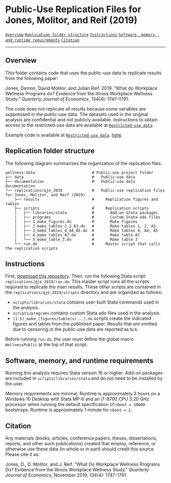 # Public-Use Replication Files for Jones, Molitor, and Reif (2019)

[`Overview`](#overview) [`Replication folder structure`](#Replication-folder-structure ) [`Instructions`](#Instructions) [`Software, memory, and runtime requirements`](#Software-memory-and-runtime-requirements) [`Citation`](#citation)

-----------

## Overview 

This folder contains code that uses the public-use data to replicate results from the following paper:

Jones, Damon, David Molitor, and Julian Reif. 2019. “What do Workplace Wellness Programs do? Evidence from the Illinois Workplace Wellness Study.” *Quarterly Journal of Economics*, 134(4): 1747–1791.

The code does not replicate all results because some variables are suppressed in the public-use data. The datasets used in the original analysis are confidential and not publicly available. Instructions to obtain access to the restricted-use data are available at [`Restricted-use data`](https://github.com/reifjulian/wellness-data#Restricted-use-data).

Example code is available at [`Restricted-use data`](../../README.md#Restricted-use-data). [here](../README.md#examples).

## Replication folder structure 

The following diagram summarizes the organization of the replication files.

```
wellness-data                         # Public-use project folder
├── data                              #   Public-use data
├── documentation                     #   Public-use data documentation
└── replications/qje_2019             #   Public-use replication files for Jones, Molitor, and Reif (2019)
    ├── results                       #     Replication figures and tables
    ├── scripts                       #     Replication scripts
    |   ├── libraries/stata           #       Add-on Stata packages
    |   ├── programs                  #       Custom Stata ado files
    |   ├── 1_make_figures.do         #       Make figures
    |   ├── 2_make_tables_1_2_A3.do   #       Make tables 1, 2, A3
    |   ├── 3_make_tables_4_A4_A5.do  #       Make tables 4, A4, A5
    |   ├── 4_make_tables_A7.do       #       Make table A7
    |   └── 5_make_table_3.do         #       Make table 3
    └── run.do                        #     Master script that calls the replication scripts
```

## Instructions

First, [download this repository](https://github.com/reifjulian/illinois-wellness-data/archive/master.zip). Then, run the following Stata script: `replications/qje_2019/run.do`. This master script runs all the scripts required to replicate the main results. These other scripts are contained in the `replications/qje_2019/scripts` directory and are organized as follows:

- `scripts/libraries/stata` contains user-built Stata commands used in the analysis. 
- `scripts/programs` contains custom Stata ado files used in the analysis.
- `[1-5]_make_[figures/table(s)...].do` scripts create the indicated figures and tables from the published paper. Results that are omitted due to censoring in the public-use data are reported as `N/A`.

Before running `run.do`, the user must define the global macro `WellnessPublic` at the top of that script.

## Software, memory, and runtime requirements

Running this analysis requires Stata version 16 or higher. Add-on packages are included in `scripts/libraries/stata` and do not need to be installed by the user.

Memory requirements are minimal. Runtime is approximately 3 hours on a Windows 10 Desktop with Stata MP-6 and an i7-8700 CPU 3.20 GHz processor when running the default specification of `nboot = 10000` bootstraps. Runtime is approximately 1 minute for `nboot = 2`. 

## Citation

Any materials (books, articles, conference papers, theses, dissertations, reports, and other such publications) created that employ, reference, or otherwise use these data (in whole or in part) should credit this source. Please cite it as:

Jones, D., D. Molitor, and J. Reif. "What Do Workplace Wellness Programs Do? Evidence from the Illinois Workplace Wellness Study." *Quarterly Journal of Economics*, November 2019, 134(4): 1747-1791.
